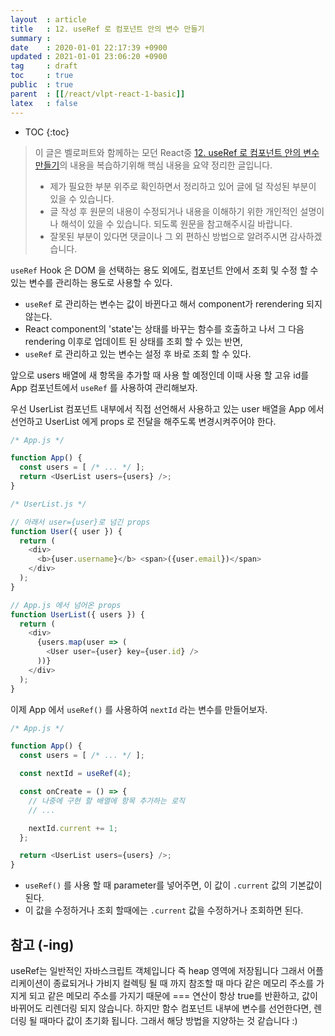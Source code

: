 ```yaml
---
layout  : article
title   : 12. useRef 로 컴포넌트 안의 변수 만들기
summary : 
date    : 2020-01-01 22:17:39 +0900
updated : 2021-01-01 23:06:20 +0900
tag     : draft
toc     : true
public  : true
parent  : [[/react/vlpt-react-1-basic]]
latex   : false
---
```

* TOC
{:toc}

> 이 글은 벨로퍼트와 함께하는 모던 React중 [12. useRef 로 컴포넌트 안의 변수 만들기](https://react.vlpt.us/basic/12-variable-with-useRef.html)의 내용을 복습하기위해 핵심 내용을 요약 정리한 글입니다.
>
> * 제가 필요한 부분 위주로 확인하면서 정리하고 있어 글에 덜 작성된 부분이 있을 수 있습니다.
> * 글 작성 후 원문의 내용이 수정되거나 내용을 이해하기 위한 개인적인 설명이나 해석이 있을 수 있습니다. 되도록 원문을 참고해주시길 바랍니다.
> * 잘못된 부분이 있다면 댓글이나 그 외 편하신 방법으로 알려주시면 감사하겠습니다.

`useRef` Hook 은 DOM 을 선택하는 용도 외에도, 컴포넌트 안에서 조회 및 수정 할 수 있는 변수를 관리하는 용도로 사용할 수 있다.

* `useRef` 로 관리하는 변수는 값이 바뀐다고 해서 component가 rerendering 되지 않는다.
* React component의 'state'는 상태를 바꾸는 함수를 호출하고 나서 그 다음 rendering 이후로 업데이트 된 상태를 조회 할 수 있는 반면,
* `useRef` 로 관리하고 있는 변수는 설정 후 바로 조회 할 수 있다.

앞으로 users 배열에 새 항목을 추가할 때 사용 할 예정인데 이때 사용 할 고유 id를 App 컴포넌트에서 `useRef` 를 사용하여 관리해보자.

우선 UserList 컴포넌트 내부에서 직접 선언해서 사용하고 있는 user 배열을 App 에서 선언하고 UserList 에게 props 로 전달을 해주도록 변경시켜주어야 한다.

```js
/* App.js */

function App() {
  const users = [ /* ... */ ];
  return <UserList users={users} />;
}
```

```js
/* UserList.js */

// 아래서 user={user}로 넘긴 props
function User({ user }) {
  return (
    <div>
      <b>{user.username}</b> <span>({user.email})</span>
    </div>
  );
}

// App.js 에서 넘어온 props
function UserList({ users }) {
  return (
    <div>
      {users.map(user => (
        <User user={user} key={user.id} />
      ))}
    </div>
  );
}
```

이제 App 에서 `useRef()` 를 사용하여 `nextId` 라는 변수를 만들어보자.

```js
/* App.js */

function App() {
  const users = [ /* ... */ ];

  const nextId = useRef(4);

  const onCreate = () => {
    // 나중에 구현 할 배열에 항목 추가하는 로직
    // ...

    nextId.current += 1;
  };

  return <UserList users={users} />;
}
```

* `useRef()` 를 사용 할 때 parameter를 넣어주면, 이 값이 `.current` 값의 기본값이 된다.
* 이 값을 수정하거나 조회 할때에는 `.current` 값을 수정하거나 조회하면 된다.

## 참고 (-ing)

useRef는 일반적인 자바스크립트 객체입니다 즉 heap 영역에 저장됩니다
그래서 어플리케이션이 종료되거나 가비지 컬렉팅 될 때 까지 참조할 때 마다 같은 메모리 주소를 가지게 되고
같은 메모리 주소를 가지기 때문에 === 연산이 항상 true를 반환하고, 값이 바뀌어도 리렌더링 되지 않습니다.
하지만 함수 컴포넌트 내부에 변수를 선언한다면, 렌더링 될 때마다 값이 초기화 됩니다.
그래서 해당 방법을 지양하는 것 같습니다 :)
